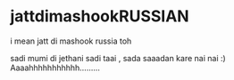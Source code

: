 # jattdimashookRUSSIAN
i mean jatt di mashook russia toh

sadi mumi di jethani sadi taai , sada saaadan kare nai nai :) Aaaahhhhhhhhhhh.........
